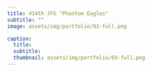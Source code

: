 ```yaml
---
title: 414th JFG "Phantom Eagles"
subtitle: ""
image: assets/img/portfolio/03-full.png

caption:
  title: 
  subtitle: 
  thumbnail: assets/img/portfolio/03-full.png
---
```

